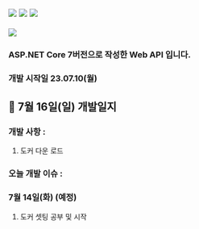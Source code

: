 ## <img src="https://img.shields.io/badge/MySQL-4479A1?style=for-the-badge&logo=MySQL&logoColor=white"> <img src="https://img.shields.io/badge/redis-DC382D?style=for-the-badge&logo=Redis&logoColor=white"> <img src="https://img.shields.io/badge/csharp-239120?style=for-the-badge&logo=CSharp&logoColor=white">
<img src="https://capsule-render.vercel.app/api?type=waving&color=auto&height=200&section=header&text=UnityKoreaAward&fontSize=60" />

### ASP.NET Core 7버전으로 작성한 Web API 입니다.
### 개발 시작일 23.07.10(월)

## 📍 7월 16일(일) 개발일지
### 개발 사항 : 
1. 도커 다운 로드
   
### 오늘 개발 이슈 : 

   
### 7월 14일(화) (예정)
1. 도커 셋팅 공부 및 시작
